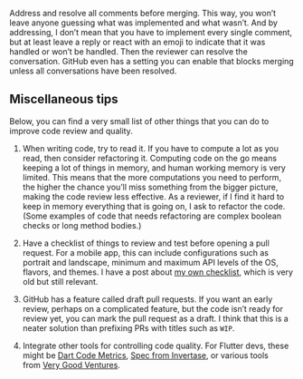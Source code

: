 Address and resolve all comments before merging. This way, you won’t leave anyone guessing what was implemented and what wasn’t. And by addressing, I don’t mean that you have to implement every single comment, but at least leave a reply or react with an emoji to indicate that it was handled or won’t be handled. Then the reviewer can resolve the conversation. GitHub even has a setting you can enable that blocks merging unless all conversations have been resolved.

## Miscellaneous tips

Below, you can find a very small list of other things that you can do to improve code review and quality.

1. When writing code, try to read it. If you have to compute a lot as you read, then consider refactoring it. Computing code on the go means keeping a lot of things in memory, and human working memory is very limited. This means that the more computations you need to perform, the higher the chance you’ll miss something from the bigger picture, making the code review less effective. As a reviewer, if I find it hard to keep in memory everything that is going on, I ask to refactor the code. (Some examples of code that needs refactoring are complex boolean checks or long method bodies.)
    
2. Have a checklist of things to review and test before opening a pull request. For a mobile app, this can include configurations such as portrait and landscape, minimum and maximum API levels of the OS, flavors, and themes. I have a post about [my own checklist](https://medium.com/chili-labs/is-your-feature-ready-for-qa-checklist-113167f0ab00), which is very old but still relevant.
    
3. GitHub has a feature called draft pull requests. If you want an early review, perhaps on a complicated feature, but the code isn’t ready for review yet, you can mark the pull request as a draft. I think that this is a neater solution than prefixing PRs with titles such as `WIP`.
    
4. Integrate other tools for controlling code quality. For Flutter devs, these might be [Dart Code Metrics](https://dartcodemetrics.dev/), [Spec from Invertase](https://github.com/invertase/spec), or various tools from [Very Good Ventures](https://github.com/VeryGoodOpenSource).